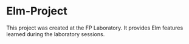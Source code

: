 # Elm-Project
This project was created at the FP Laboratory. It provides Elm features learned during the laboratory sessions.
